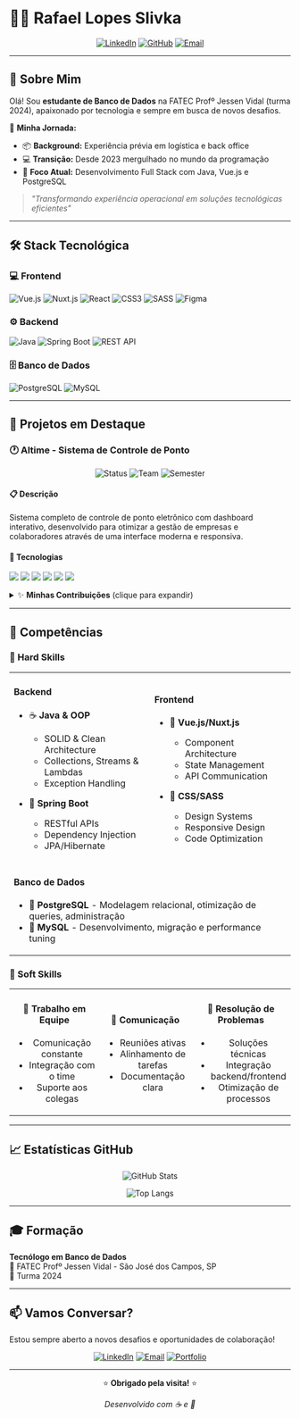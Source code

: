 # 👨‍💻 Rafael Lopes Slivka

<div align="center">
  
[![LinkedIn](https://img.shields.io/badge/LinkedIn-0077B5?style=for-the-badge&logo=linkedin&logoColor=white)](https://www.linkedin.com/in/rafael-lopes-slivka-07753326a/)
[![GitHub](https://img.shields.io/badge/GitHub-100000?style=for-the-badge&logo=github&logoColor=white)](https://github.com/rafaslivka)
[![Email](https://img.shields.io/badge/Email-D14836?style=for-the-badge&logo=gmail&logoColor=white)](mailto:seu-email)

</div>

---

## 👋 Sobre Mim

Olá! Sou **estudante de Banco de Dados** na FATEC Profº Jessen Vidal (turma 2024), apaixonado por tecnologia e sempre em busca de novos desafios. 

🎯 **Minha Jornada:**
- 📦 **Background:** Experiência prévia em logística e back office
- 💻 **Transição:** Desde 2023 mergulhado no mundo da programação
- 🚀 **Foco Atual:** Desenvolvimento Full Stack com Java, Vue.js e PostgreSQL

> *"Transformando experiência operacional em soluções tecnológicas eficientes"*

---

## 🛠️ Stack Tecnológica

### 💻 Frontend
![Vue.js](https://img.shields.io/badge/Vue.js-4FC08D?style=for-the-badge&logo=vue.js&logoColor=white)
![Nuxt.js](https://img.shields.io/badge/Nuxt.js-00DC82?style=for-the-badge&logo=nuxt.js&logoColor=white)
![React](https://img.shields.io/badge/React-61DAFB?style=for-the-badge&logo=react&logoColor=black)
![CSS3](https://img.shields.io/badge/CSS3-1572B6?style=for-the-badge&logo=css3&logoColor=white)
![SASS](https://img.shields.io/badge/SASS-CC6699?style=for-the-badge&logo=sass&logoColor=white)
![Figma](https://img.shields.io/badge/Figma-F24E1E?style=for-the-badge&logo=figma&logoColor=white)

### ⚙️ Backend
![Java](https://img.shields.io/badge/Java-ED8B00?style=for-the-badge&logo=openjdk&logoColor=white)
![Spring Boot](https://img.shields.io/badge/Spring_Boot-6DB33F?style=for-the-badge&logo=spring-boot&logoColor=white)
![REST API](https://img.shields.io/badge/REST_API-02569B?style=for-the-badge&logo=rest&logoColor=white)

### 🗄️ Banco de Dados
![PostgreSQL](https://img.shields.io/badge/PostgreSQL-316192?style=for-the-badge&logo=postgresql&logoColor=white)
![MySQL](https://img.shields.io/badge/MySQL-005C84?style=for-the-badge&logo=mysql&logoColor=white)

---

## 🎯 Projetos em Destaque

### 🕐 Altime - Sistema de Controle de Ponto

<div align="center">

![Status](https://img.shields.io/badge/Status-Em%20Desenvolvimento-yellow?style=flat-square)
![Team](https://img.shields.io/badge/Team-6%20Devs-blue?style=flat-square)
![Semester](https://img.shields.io/badge/Semestre-3º-green?style=flat-square)

</div>

#### 📋 Descrição
Sistema completo de controle de ponto eletrônico com dashboard interativo, desenvolvido para otimizar a gestão de empresas e colaboradores através de uma interface moderna e responsiva.

#### 🔧 Tecnologias
<p align="left">
  <img src="https://img.shields.io/badge/Nuxt.js-00DC82?style=for-the-badge&logo=nuxt.js&logoColor=white" />
  <img src="https://img.shields.io/badge/Java-ED8B00?style=for-the-badge&logo=openjdk&logoColor=white" />
  <img src="https://img.shields.io/badge/MySQL-005C84?style=for-the-badge&logo=mysql&logoColor=white" />
  <img src="https://img.shields.io/badge/Figma-F24E1E?style=for-the-badge&logo=figma&logoColor=white" />
  <img src="https://img.shields.io/badge/Swagger-85EA2D?style=for-the-badge&logo=swagger&logoColor=black" />
  <img src="https://img.shields.io/badge/Jira-0052CC?style=for-the-badge&logo=jira&logoColor=white" />
</p>

<details>
<summary>✨ <strong>Minhas Contribuições</strong> (clique para expandir)</summary>

<br>

| Área | Contribuições |
|------|---------------|
| **🎨 Frontend** | • Desenvolvimento de páginas de cadastro (empresas e colaboradores)<br>• Criação de dashboards interativos com gráficos dinâmicos<br>• Implementação de filtros e pesquisa avançada |
| **🔧 Componentes** | • Desenvolvimento de componentes reutilizáveis (botões, modais, formulários)<br>• Design responsivo e otimização de UX para múltiplos dispositivos |
| **🔌 Integração** | • Conexão com API backend para dados em tempo real<br>• Sincronização entre frontend e banco de dados |
| **📊 Gestão** | • Participação ativa em reuniões de sprint<br>• Planejamento e acompanhamento de tarefas via Jira |

</details>

---

## 💪 Competências

### 🔨 Hard Skills

<table>
<tr>
<td width="50%">

#### Backend
- ☕ **Java & OOP**
  - SOLID & Clean Architecture
  - Collections, Streams & Lambdas
  - Exception Handling
  
- 🍃 **Spring Boot**
  - RESTful APIs
  - Dependency Injection
  - JPA/Hibernate

</td>
<td width="50%">

#### Frontend
- 🎨 **Vue.js/Nuxt.js**
  - Component Architecture
  - State Management
  - API Communication
  
- 💅 **CSS/SASS**
  - Design Systems
  - Responsive Design
  - Code Optimization

</td>
</tr>
<tr>
<td colspan="2">

#### Banco de Dados
- 🐘 **PostgreSQL** - Modelagem relacional, otimização de queries, administração
- 🐬 **MySQL** - Desenvolvimento, migração e performance tuning

</td>
</tr>
</table>

### 🌟 Soft Skills

<table>
<tr>
<td width="33%" align="center">

#### 🤝 Trabalho em Equipe
- Comunicação constante
- Integração com o time
- Suporte aos colegas

</td>
<td width="33%" align="center">

#### 💬 Comunicação
- Reuniões ativas
- Alinhamento de tarefas
- Documentação clara

</td>
<td width="33%" align="center">

#### 🧩 Resolução de Problemas
- Soluções técnicas
- Integração backend/frontend
- Otimização de processos

</td>
</tr>
</table>

---

## 📈 Estatísticas GitHub

<div align="center">
  
![GitHub Stats](https://github-readme-stats.vercel.app/api?username=rafaslivka&show_icons=true&theme=tokyonight&hide_border=true)

![Top Langs](https://github-readme-stats.vercel.app/api/top-langs/?username=rafaslivka&layout=compact&theme=tokyonight&hide_border=true)

</div>

---

## 🎓 Formação

**Tecnólogo em Banco de Dados**  
📍 FATEC Profº Jessen Vidal - São José dos Campos, SP  
📅 Turma 2024

---

## 📫 Vamos Conversar?

Estou sempre aberto a novos desafios e oportunidades de colaboração!

<div align="center">

[![LinkedIn](https://img.shields.io/badge/LinkedIn-Conectar-0077B5?style=for-the-badge&logo=linkedin)](https://www.linkedin.com/in/rafael-lopes-slivka-07753326a/)
[![Email](https://img.shields.io/badge/Email-Contato-D14836?style=for-the-badge&logo=gmail)](mailto:seu-email)
[![Portfolio](https://img.shields.io/badge/Portfolio-Visitar-00C7B7?style=for-the-badge&logo=vercel)](seu-portfolio)

</div>

---

<div align="center">
  
⭐ **Obrigado pela visita!** ⭐

*Desenvolvido com ☕ e 💙*

</div>

